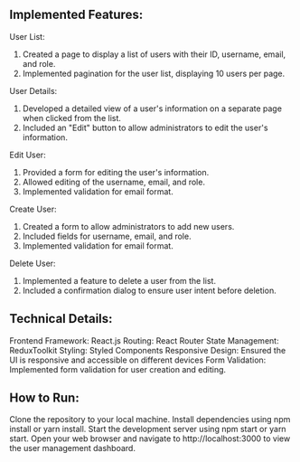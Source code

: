 ## Implemented Features:

User List:
1. Created a page to display a list of users with their ID, username, email, and role.
2. Implemented pagination for the user list, displaying 10 users per page.

User Details:
1. Developed a detailed view of a user's information on a separate page when clicked from the list.
2. Included an "Edit" button to allow administrators to edit the user's information.

Edit User:
1. Provided a form for editing the user's information.
2. Allowed editing of the username, email, and role.
3. Implemented validation for email format.

Create User:
1. Created a form to allow administrators to add new users.
2. Included fields for username, email, and role.
3. Implemented validation for email format.

Delete User:
1. Implemented a feature to delete a user from the list.
2. Included a confirmation dialog to ensure user intent before deletion.

## Technical Details:
Frontend Framework: React.js
Routing: React Router
State Management: ReduxToolkit
Styling: Styled Components
Responsive Design: Ensured the UI is responsive and accessible on different devices
Form Validation: Implemented form validation for user creation and editing.

## How to Run:
Clone the repository to your local machine.
Install dependencies using npm install or yarn install.
Start the development server using npm start or yarn start.
Open your web browser and navigate to http://localhost:3000 to view the user management dashboard.